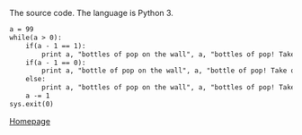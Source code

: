 The source code. The language is Python 3.

```markdown
a = 99
while(a > 0):
    if(a - 1 == 1):
        print a, "bottles of pop on the wall", a, "bottles of pop! Take one down, pass it around,", a - 1, "bottle of pop on the wall"
    if(a - 1 == 0):
        print a, "bottle of pop on the wall", a, "bottle of pop! Take one down, pass it around,", a - 1, "bottles of pop on the wall"
    else:
        print a, "bottles of pop on the wall", a, "bottles of pop! Take one down, pass it around,", a - 1, "bottles of pop on the wall"
    a -= 1
sys.exit(0)
```

[Homepage](https://Cosmaniac.github.io/Portfolio_2017-2018/)
